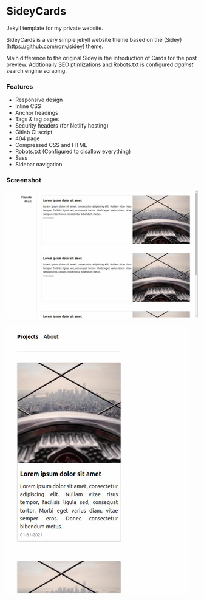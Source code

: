 # SideyCards

Jekyll template for my private website.

SideyCards is a very simple jekyll website theme based on the (Sidey)[https://github.com/ronv/sidey] theme.

Main difference to the original Sidey is the introduction of Cards for the post preview. Addtionally SEO ptimizations and Robots.txt is configured *against* search engine scraping.

### Features

- Responsive design
- Inline CSS
- Anchor headings
- Tags & tag pages
- Security headers (for Netlify hosting)
- Gitlab CI script
- 404 page
- Compressed CSS and HTML
- Robots.txt (Configured to disallow everything)
- Sass
- Sidebar navigation

### Screenshot

![Screenshot Desktop](screenshot_desktop.jpg)

![Screenshot Mobile](screenshot_mobile.jpg)
